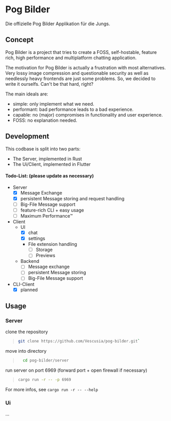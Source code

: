 # Pog Bilder
Die offizielle Pog Bilder Applikation für die Jungs.

## Concept
Pog Bilder is a project that tries to create a FOSS, self-hostable, feature rich, high performance and multiplatform chatting application.

The motivation for Pog Bilder is actually a frustration with most alternatives. 
Very lossy image compression and questionable security as well as needlessly heavy frontends are just some problems.
So, we decided to write it ourselfs. Can't be that hard, right?

The main ideals are:
-	simple: only implement what we need.
-	performant: bad performance leads to a bad experience.
-	capable: no (major) compromises in functionality and user experience.
-	FOSS: no explanation needed.

## Development

This codbase is split into two parts:
-	The Server, implemented in Rust
-	The Ui/Client, implemented in Flutter

#### Todo-List: (please update as necessary)
- Server
	- [x] Message Exchange
	- [x] persistent Message storing and request handling
	- [ ] Big-File Message support
	- [ ] feature-rich CLI + easy usage
	- [ ] Maximum Performance™

- Client
	- UI
		- [x] chat
		- [x] settings
		- File extension handling
			- [ ] Storage
			- [ ] Previews
	- Backend
		- [ ] Message exchange
		- [ ] persistent Message storing 
		- [ ] Big-File Message support

- CLI-Client
	- [x] planned

## Usage
### Server
clone the repository
> ```bash
> git clone https://github.com/Vescusia/pog-bilder.git`
> ```

move into directory
> ```bash
>	cd pog-bilder/server
> ```

run server on port 6969 (forward port + open firewall if necessary)
>  ```bash
> cargo run -r -- -p 6969
> ```

For more infos, see
`cargo run -r -- --help`

### Ui
...
